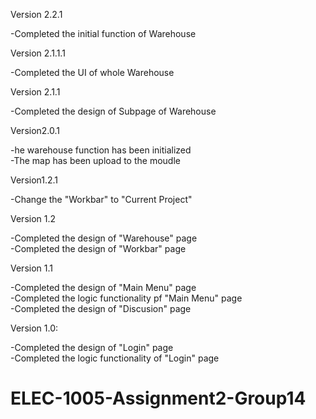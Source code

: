 Version 2.2.1  
  
-Completed the initial function of Warehouse  
  
Version 2.1.1.1  
  
-Completed the UI of whole Warehouse  
  

Version 2.1.1  

-Completed the design of Subpage of Warehouse  
  

Version2.0.1  
  
-he warehouse function has been initialized  
-The map has been upload to the moudle  
  

Version1.2.1  
  
-Change the "Workbar" to "Current Project"


Version 1.2  
  
-Completed the design of "Warehouse" page  
-Completed the design of "Workbar" page


Version 1.1

-Completed the design of "Main Menu" page  
-Completed the logic functionality pf "Main Menu" page  
-Completed the design of "Discusion" page


Version 1.0:

-Completed the design of "Login" page  
-Completed the logic functionality of "Login" page

# ELEC-1005-Assignment2-Group14
